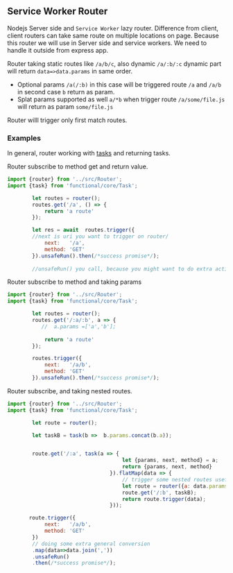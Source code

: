 ## Service Worker Router

Nodejs Server side and `Service Worker` lazy router. Difference from client, client routers can take same route on multiple locations on page. 
Because this router we will use in Server side and service workers. We need to handle it outside from express app.

Router taking static routes like `/a/b/c`, also dynamic `/a/:b/:c` dynamic part will return `data=>data.params` in same order.

- Optional params `/a(/:b)` in this case will be triggered route `/a` and `/a/b` in second case `b` return as param.
- Splat params supported as well `a/*b` when trigger route `/a/some/file.js` will return as param `some/file.js`

Router willl trigger only first match routes.


### Examples 

In general, router working with [tasks](https://github.com/gunins/functional) and returning tasks.

Router subscribe to method get and return value.

```javascript
import {router} from '../src/Router';
import {task} from 'functional/core/Task';

        let routes = router();
        routes.get('/a', () => {
            return 'a route'
        });

        let res = await  routes.trigger({
        //next is uri you want to trigger on router/
            next:   '/a',
            method: 'GET'
        }).unsafeRun().then(/*success promise*/);
        
        //unsafeRun() you call, because you might want to do extra actions, see complex example below.

```

Router subscribe to method and taking params

```javascript
import {router} from '../src/Router';
import {task} from 'functional/core/Task';

        let routes = router();
        routes.get('/:a/:b', a => {
           //  a.params =['a','b'];
           
            return 'a route'
        });

        routes.trigger({
            next:   '/a/b',
            method: 'GET'
        }).unsafeRun().then(/*success promise*/);

```

Router subscribe, and taking nested routes.

```javascript
import {router} from '../src/Router';
import {task} from 'functional/core/Task';

        let route = router();

        let taskB = task(b =>  b.params.concat(b.a));


        route.get('/:a', task(a => {
                                     let {params, next, method} = a;
                                     return {params, next, method}
                                 }).flatMap(data => {
                                     // trigger some nested routes useful if want to render /table or /chart with same data
                                     let route = router({a: data.params});
                                     route.get('/:b', taskB);
                                     return route.trigger(data);
                                 }));

       route.trigger({
            next:   '/a/b',
            method: 'GET'
        })
        // doing some extra general conversion  
        .map(data=>data.join(','))
        .unsafeRun()
        .then(/*success promise*/);

```